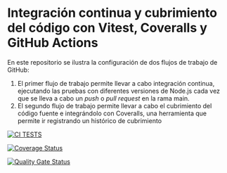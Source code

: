 # Integración continua y cubrimiento del código con Vitest, Coveralls y GitHub Actions

En este repositorio se ilustra la configuración de dos flujos de trabajo de GitHub:

1. El primer flujo de trabajo permite llevar a cabo integración continua, ejecutando las pruebas con diferentes
versiones de Node.js cada vez que se lleva a cabo un *push* o *pull request* en la rama main.
2. El segundo flujo de trabajo permite llevar a cabo el cubrimiento del código fuente e integrándolo con
Coveralls, una herramienta que permite ir registrando un histórico de cubrimiento

[![CI TESTS](https://github.com/ULL-ESIT-INF-DSI-2425/prct08-filesystem-funko-app-IsmaelAF/actions/workflows/ci.yml/badge.svg)](https://github.com/ULL-ESIT-INF-DSI-2425/prct08-filesystem-funko-app-IsmaelAF/actions/workflows/ci.yml)

[![Coverage Status](https://coveralls.io/repos/github/ULL-ESIT-INF-DSI-2425/prct08-filesystem-funko-app-IsmaelAF/badge.svg?branch=main)](https://coveralls.io/github/ULL-ESIT-INF-DSI-2425/prct08-filesystem-funko-app-IsmaelAF?branch=main)

[![Quality Gate Status](https://sonarcloud.io/api/project_badges/measure?project=ULL-ESIT-INF-DSI-2425_prct06-generics-solid-IsmaelAF&metric=alert_status)](https://sonarcloud.io/summary/new_code?id=ULL-ESIT-INF-DSI-2425_prct06-generics-solid-IsmaelAF)

